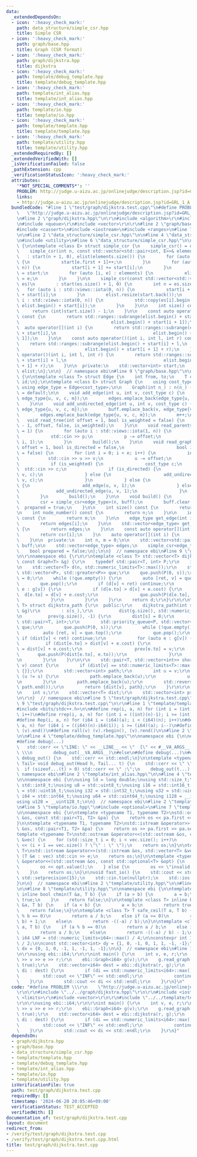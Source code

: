 ```yaml
---
data:
  _extendedDependsOn:
  - icon: ':heavy_check_mark:'
    path: data_structure/simple_csr.hpp
    title: Simple CSR
  - icon: ':heavy_check_mark:'
    path: graph/base.hpp
    title: Graph (CSR format)
  - icon: ':heavy_check_mark:'
    path: graph/dijkstra.hpp
    title: dijkstra
  - icon: ':heavy_check_mark:'
    path: template/debug_template.hpp
    title: template/debug_template.hpp
  - icon: ':heavy_check_mark:'
    path: template/int_alias.hpp
    title: template/int_alias.hpp
  - icon: ':heavy_check_mark:'
    path: template/io.hpp
    title: template/io.hpp
  - icon: ':heavy_check_mark:'
    path: template/template.hpp
    title: template/template.hpp
  - icon: ':heavy_check_mark:'
    path: template/utility.hpp
    title: template/utility.hpp
  _extendedRequiredBy: []
  _extendedVerifiedWith: []
  _isVerificationFailed: false
  _pathExtension: cpp
  _verificationStatusIcon: ':heavy_check_mark:'
  attributes:
    '*NOT_SPECIAL_COMMENTS*': ''
    PROBLEM: http://judge.u-aizu.ac.jp/onlinejudge/description.jsp?id=GRL_1_A
    links:
    - http://judge.u-aizu.ac.jp/onlinejudge/description.jsp?id=GRL_1_A
  bundledCode: "#line 1 \"test/graph/dijkstra.test.cpp\"\n#define PROBLEM \\\r\n \
    \   \"http://judge.u-aizu.ac.jp/onlinejudge/description.jsp?id=GRL_1_A\"\r\n\r\
    \n#line 2 \"graph/dijkstra.hpp\"\n\r\n#include <algorithm>\r\n#include <limits>\r\
    \n#include <queue>\r\n#include <vector>\r\n\r\n#line 2 \"graph/base.hpp\"\n\n\
    #include <cassert>\n#include <iostream>\n#include <ranges>\n#line 7 \"graph/base.hpp\"\
    \n\n#line 2 \"data_structure/simple_csr.hpp\"\n\n#line 4 \"data_structure/simple_csr.hpp\"\
    \n#include <utility>\n#line 6 \"data_structure/simple_csr.hpp\"\n\nnamespace ebi\
    \ {\n\ntemplate <class E> struct simple_csr {\n    simple_csr() = default;\n\n\
    \    simple_csr(int n, const std::vector<std::pair<int, E>>& elements)\n     \
    \   : start(n + 1, 0), elist(elements.size()) {\n        for (auto e : elements)\
    \ {\n            start[e.first + 1]++;\n        }\n        for (auto i : std::views::iota(0,\
    \ n)) {\n            start[i + 1] += start[i];\n        }\n        auto counter\
    \ = start;\n        for (auto [i, e] : elements) {\n            elist[counter[i]++]\
    \ = e;\n        }\n    }\n\n    simple_csr(const std::vector<std::vector<E>>&\
    \ es)\n        : start(es.size() + 1, 0) {\n        int n = es.size();\n     \
    \   for (auto i : std::views::iota(0, n)) {\n            start[i + 1] = (int)es[i].size()\
    \ + start[i];\n        }\n        elist.resize(start.back());\n        for (auto\
    \ i : std::views::iota(0, n)) {\n            std::copy(es[i].begin(), es[i].end(),\
    \ elist.begin() + start[i]);\n        }\n    }\n\n    int size() const {\n   \
    \     return (int)start.size() - 1;\n    }\n\n    const auto operator[](int i)\
    \ const {\n        return std::ranges::subrange(elist.begin() + start[i],\n  \
    \                                   elist.begin() + start[i + 1]);\n    }\n  \
    \  auto operator[](int i) {\n        return std::ranges::subrange(elist.begin()\
    \ + start[i],\n                                     elist.begin() + start[i +\
    \ 1]);\n    }\n\n    const auto operator()(int i, int l, int r) const {\n    \
    \    return std::ranges::subrange(elist.begin() + start[i] + l,\n            \
    \                         elist.begin() + start[i + 1] + r);\n    }\n    auto\
    \ operator()(int i, int l, int r) {\n        return std::ranges::subrange(elist.begin()\
    \ + start[i] + l,\n                                     elist.begin() + start[i\
    \ + 1] + r);\n    }\n\n  private:\n    std::vector<int> start;\n    std::vector<E>\
    \ elist;\n};\n\n}  // namespace ebi\n#line 9 \"graph/base.hpp\"\n\nnamespace ebi\
    \ {\n\ntemplate <class T> struct Edge {\n    int from, to;\n    T cost;\n    int\
    \ id;\n};\n\ntemplate <class E> struct Graph {\n    using cost_type = E;\n   \
    \ using edge_type = Edge<cost_type>;\n\n    Graph(int n_) : n(n_) {}\n\n    Graph()\
    \ = default;\n\n    void add_edge(int u, int v, cost_type c) {\n        buff.emplace_back(u,\
    \ edge_type{u, v, c, m});\n        edges.emplace_back(edge_type{u, v, c, m++});\n\
    \    }\n\n    void add_undirected_edge(int u, int v, cost_type c) {\n        buff.emplace_back(u,\
    \ edge_type{u, v, c, m});\n        buff.emplace_back(v, edge_type{v, u, c, m});\n\
    \        edges.emplace_back(edge_type{u, v, c, m});\n        m++;\n    }\n\n \
    \   void read_tree(int offset = 1, bool is_weighted = false) {\n        read_graph(n\
    \ - 1, offset, false, is_weighted);\n    }\n\n    void read_parents(int offset\
    \ = 1) {\n        for (auto i : std::views::iota(1, n)) {\n            int p;\n\
    \            std::cin >> p;\n            p -= offset;\n            add_undirected_edge(p,\
    \ i, 1);\n        }\n        build();\n    }\n\n    void read_graph(int e, int\
    \ offset = 1, bool is_directed = false,\n                    bool is_weighted\
    \ = false) {\n        for (int i = 0; i < e; i++) {\n            int u, v;\n \
    \           std::cin >> u >> v;\n            u -= offset;\n            v -= offset;\n\
    \            if (is_weighted) {\n                cost_type c;\n              \
    \  std::cin >> c;\n                if (is_directed) {\n                    add_edge(u,\
    \ v, c);\n                } else {\n                    add_undirected_edge(u,\
    \ v, c);\n                }\n            } else {\n                if (is_directed)\
    \ {\n                    add_edge(u, v, 1);\n                } else {\n      \
    \              add_undirected_edge(u, v, 1);\n                }\n            }\n\
    \        }\n        build();\n    }\n\n    void build() {\n        assert(!prepared);\n\
    \        csr = simple_csr<edge_type>(n, buff);\n        buff.clear();\n      \
    \  prepared = true;\n    }\n\n    int size() const {\n        return n;\n    }\n\
    \n    int node_number() const {\n        return n;\n    }\n\n    int edge_number()\
    \ const {\n        return m;\n    }\n\n    edge_type get_edge(int i) const {\n\
    \        return edges[i];\n    }\n\n    std::vector<edge_type> get_edges() const\
    \ {\n        return edges;\n    }\n\n    const auto operator[](int i) const {\n\
    \        return csr[i];\n    }\n    auto operator[](int i) {\n        return csr[i];\n\
    \    }\n\n  private:\n    int n, m = 0;\n\n    std::vector<std::pair<int,edge_type>>\
    \ buff;\n\n    std::vector<edge_type> edges;\n    simple_csr<edge_type> csr;\n\
    \    bool prepared = false;\n};\n\n}  // namespace ebi\n#line 9 \"graph/dijkstra.hpp\"\
    \n\r\nnamespace ebi {\r\n\r\ntemplate <class T> std::vector<T> dijkstra(int s,\
    \ const Graph<T> &g) {\r\n    typedef std::pair<T, int> P;\r\n    int n = g.node_number();\r\
    \n    std::vector<T> d(n, std::numeric_limits<T>::max());\r\n    std::priority_queue<P,\
    \ std::vector<P>, std::greater<P>> que;\r\n    que.push(P(0, s));\r\n    d[s]\
    \ = 0;\r\n    while (!que.empty()) {\r\n        auto [ret, v] = que.top();\r\n\
    \        que.pop();\r\n        if (d[v] < ret) continue;\r\n        for (auto\
    \ e : g[v]) {\r\n            if (d[e.to] > d[v] + e.cost) {\r\n              \
    \  d[e.to] = d[v] + e.cost;\r\n                que.push(P(d[e.to], e.to));\r\n\
    \            }\r\n        }\r\n    }\r\n    return d;\r\n}\r\n\r\ntemplate <class\
    \ T> struct dijkstra_path {\r\n  public:\r\n    dijkstra_path(int s_, const Graph<T>\
    \ &g)\r\n        : s(s_),\r\n          dist(g.size(), std::numeric_limits<T>::max()),\r\
    \n          prev(g.size(), -1) {\r\n        dist[s] = 0;\r\n        using P =\
    \ std::pair<T, int>;\r\n        std::priority_queue<P, std::vector<P>, std::greater<P>>\
    \ que;\r\n        que.push(P(0, s));\r\n        while (!que.empty()) {\r\n   \
    \         auto [ret, v] = que.top();\r\n            que.pop();\r\n           \
    \ if (dist[v] < ret) continue;\r\n            for (auto e : g[v]) {\r\n      \
    \          if (dist[e.to] > dist[v] + e.cost) {\r\n                    dist[e.to]\
    \ = dist[v] + e.cost;\r\n                    prev[e.to] = v;\r\n             \
    \       que.push(P(dist[e.to], e.to));\r\n                }\r\n            }\r\
    \n        }\r\n    }\r\n\r\n    std::pair<T, std::vector<int>> shortest_path(int\
    \ v) const {\r\n        if (dist[v] == std::numeric_limits<T>::max()) return {dist[v],\
    \ {}};\r\n        std::vector<int> path;\r\n        int u = v;\r\n        while\
    \ (u != s) {\r\n            path.emplace_back(u);\r\n            u = prev[u];\r\
    \n        }\r\n        path.emplace_back(u);\r\n        std::reverse(path.begin(),\
    \ path.end());\r\n        return {dist[v], path};\r\n    }\r\n\r\n  private:\r\
    \n    int s;\r\n    std::vector<T> dist;\r\n    std::vector<int> prev;\r\n};\r\
    \n\r\n}  // namespace ebi\n#line 5 \"test/graph/dijkstra.test.cpp\"\n\r\n#line\
    \ 9 \"test/graph/dijkstra.test.cpp\"\n\r\n#line 1 \"template/template.hpp\"\n\
    #include <bits/stdc++.h>\n\n#define rep(i, a, n) for (int i = (int)(a); i < (int)(n);\
    \ i++)\n#define rrep(i, a, n) for (int i = ((int)(n)-1); i >= (int)(a); i--)\n\
    #define Rep(i, a, n) for (i64 i = (i64)(a); i < (i64)(n); i++)\n#define RRep(i,\
    \ a, n) for (i64 i = ((i64)(n)-i64(1)); i >= (i64)(a); i--)\n#define all(v) (v).begin(),\
    \ (v).end()\n#define rall(v) (v).rbegin(), (v).rend()\n\n#line 2 \"template/debug_template.hpp\"\
    \n\n#line 4 \"template/debug_template.hpp\"\n\nnamespace ebi {\n\n#ifdef LOCAL\n\
    #define debug(...)                                                      \\\n \
    \   std::cerr << \"LINE: \" << __LINE__ << \"  [\" << #__VA_ARGS__ << \"]:\",\
    \ \\\n        debug_out(__VA_ARGS__)\n#else\n#define debug(...)\n#endif\n\nvoid\
    \ debug_out() {\n    std::cerr << std::endl;\n}\n\ntemplate <typename Head, typename...\
    \ Tail> void debug_out(Head h, Tail... t) {\n    std::cerr << \" \" << h;\n  \
    \  if (sizeof...(t) > 0) std::cerr << \" :\";\n    debug_out(t...);\n}\n\n}  //\
    \ namespace ebi\n#line 2 \"template/int_alias.hpp\"\n\n#line 4 \"template/int_alias.hpp\"\
    \n\nnamespace ebi {\n\nusing ld = long double;\nusing std::size_t;\nusing i8 =\
    \ std::int8_t;\nusing u8 = std::uint8_t;\nusing i16 = std::int16_t;\nusing u16\
    \ = std::uint16_t;\nusing i32 = std::int32_t;\nusing u32 = std::uint32_t;\nusing\
    \ i64 = std::int64_t;\nusing u64 = std::uint64_t;\nusing i128 = __int128_t;\n\
    using u128 = __uint128_t;\n\n}  // namespace ebi\n#line 2 \"template/io.hpp\"\n\
    \n#line 5 \"template/io.hpp\"\n#include <optional>\n#line 7 \"template/io.hpp\"\
    \n\nnamespace ebi {\n\ntemplate <typename T1, typename T2>\nstd::ostream &operator<<(std::ostream\
    \ &os, const std::pair<T1, T2> &pa) {\n    return os << pa.first << \" \" << pa.second;\n\
    }\n\ntemplate <typename T1, typename T2>\nstd::istream &operator>>(std::istream\
    \ &os, std::pair<T1, T2> &pa) {\n    return os >> pa.first >> pa.second;\n}\n\n\
    template <typename T>\nstd::ostream &operator<<(std::ostream &os, const std::vector<T>\
    \ &vec) {\n    for (std::size_t i = 0; i < vec.size(); i++)\n        os << vec[i]\
    \ << (i + 1 == vec.size() ? \"\" : \" \");\n    return os;\n}\n\ntemplate <typename\
    \ T>\nstd::istream &operator>>(std::istream &os, std::vector<T> &vec) {\n    for\
    \ (T &e : vec) std::cin >> e;\n    return os;\n}\n\ntemplate <typename T>\nstd::ostream\
    \ &operator<<(std::ostream &os, const std::optional<T> &opt) {\n    if (opt) {\n\
    \        os << opt.value();\n    } else {\n        os << \"invalid value\";\n\
    \    }\n    return os;\n}\n\nvoid fast_io() {\n    std::cout << std::fixed <<\
    \ std::setprecision(15);\n    std::cin.tie(nullptr);\n    std::ios::sync_with_stdio(false);\n\
    }\n\n}  // namespace ebi\n#line 2 \"template/utility.hpp\"\n\n#line 5 \"template/utility.hpp\"\
    \n\n#line 8 \"template/utility.hpp\"\n\nnamespace ebi {\n\ntemplate <class T>\
    \ inline bool chmin(T &a, T b) {\n    if (a > b) {\n        a = b;\n        return\
    \ true;\n    }\n    return false;\n}\n\ntemplate <class T> inline bool chmax(T\
    \ &a, T b) {\n    if (a < b) {\n        a = b;\n        return true;\n    }\n\
    \    return false;\n}\n\ntemplate <class T> T safe_ceil(T a, T b) {\n    if (a\
    \ % b == 0)\n        return a / b;\n    else if (a >= 0)\n        return (a /\
    \ b) + 1;\n    else\n        return -((-a) / b);\n}\n\ntemplate <class T> T safe_floor(T\
    \ a, T b) {\n    if (a % b == 0)\n        return a / b;\n    else if (a >= 0)\n\
    \        return a / b;\n    else\n        return -((-a) / b) - 1;\n}\n\nconstexpr\
    \ i64 LNF = std::numeric_limits<i64>::max() / 4;\n\nconstexpr int INF = std::numeric_limits<int>::max()\
    \ / 2;\n\nconst std::vector<int> dy = {1, 0, -1, 0, 1, 1, -1, -1};\nconst std::vector<int>\
    \ dx = {0, 1, 0, -1, 1, -1, 1, -1};\n\n}  // namespace ebi\n#line 11 \"test/graph/dijkstra.test.cpp\"\
    \n\r\nusing ebi::i64;\r\n\r\nint main() {\r\n    int v, e, r;\r\n    std::cin\
    \ >> v >> e >> r;\r\n    ebi::Graph<i64> g(v);\r\n    g.read_graph(e, 0, true,\
    \ true);\r\n    std::vector<i64> dest = ebi::dijkstra(r, g);\r\n    for (auto\
    \ di : dest) {\r\n        if (di == std::numeric_limits<i64>::max()) {\r\n   \
    \         std::cout << \"INF\" << std::endl;\r\n            continue;\r\n    \
    \    }\r\n        std::cout << di << std::endl;\r\n    }\r\n}\n"
  code: "#define PROBLEM \\\r\n    \"http://judge.u-aizu.ac.jp/onlinejudge/description.jsp?id=GRL_1_A\"\
    \r\n\r\n#include \"../../graph/dijkstra.hpp\"\r\n\r\n#include <iostream>\r\n#include\
    \ <limits>\r\n#include <vector>\r\n\r\n#include \"../../template/template.hpp\"\
    \r\n\r\nusing ebi::i64;\r\n\r\nint main() {\r\n    int v, e, r;\r\n    std::cin\
    \ >> v >> e >> r;\r\n    ebi::Graph<i64> g(v);\r\n    g.read_graph(e, 0, true,\
    \ true);\r\n    std::vector<i64> dest = ebi::dijkstra(r, g);\r\n    for (auto\
    \ di : dest) {\r\n        if (di == std::numeric_limits<i64>::max()) {\r\n   \
    \         std::cout << \"INF\" << std::endl;\r\n            continue;\r\n    \
    \    }\r\n        std::cout << di << std::endl;\r\n    }\r\n}"
  dependsOn:
  - graph/dijkstra.hpp
  - graph/base.hpp
  - data_structure/simple_csr.hpp
  - template/template.hpp
  - template/debug_template.hpp
  - template/int_alias.hpp
  - template/io.hpp
  - template/utility.hpp
  isVerificationFile: true
  path: test/graph/dijkstra.test.cpp
  requiredBy: []
  timestamp: '2024-06-20 20:05:46+09:00'
  verificationStatus: TEST_ACCEPTED
  verifiedWith: []
documentation_of: test/graph/dijkstra.test.cpp
layout: document
redirect_from:
- /verify/test/graph/dijkstra.test.cpp
- /verify/test/graph/dijkstra.test.cpp.html
title: test/graph/dijkstra.test.cpp
---
```

